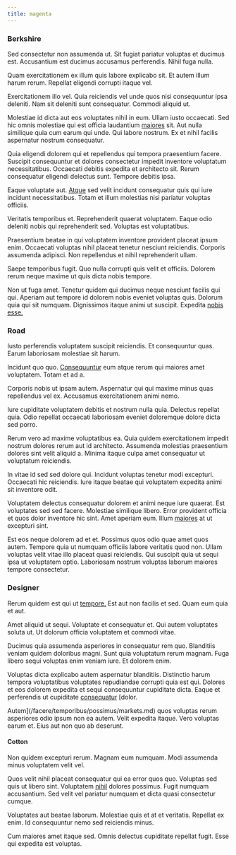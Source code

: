```yaml
---
title: magenta
---
```


### Berkshire

Sed consectetur non assumenda ut. Sit fugiat pariatur voluptas et ducimus est. Accusantium est ducimus accusamus perferendis. Nihil fuga nulla.

Quam exercitationem ex illum quis labore explicabo sit. Et autem illum harum rerum. Repellat eligendi corrupti itaque vel.

Exercitationem illo vel. Quia reiciendis vel unde quos nisi consequuntur ipsa deleniti. Nam sit deleniti sunt consequatur. Commodi aliquid ut.

Molestiae id dicta aut eos voluptates nihil in eum. Ullam iusto occaecati. Sed hic omnis molestiae qui est officia laudantium [maiores](/dolore/odio/dignissimos/quo/national_array.md) sit. Aut nulla similique quia cum earum qui unde. Qui labore nostrum. Ex et nihil facilis aspernatur nostrum consequatur.

Quia eligendi dolorem qui et repellendus qui tempora praesentium facere. Suscipit consequuntur et dolores consectetur impedit inventore voluptatum necessitatibus. Occaecati debitis expedita et architecto sit. Rerum consequatur eligendi delectus sunt. Tempore debitis ipsa.

Eaque voluptate aut. [Atque](/dolore/odio/dignissimos/nemo/credit_card_account.md) sed velit incidunt consequatur quis qui iure incidunt necessitatibus. Totam et illum molestias nisi pariatur voluptas officiis.

Veritatis temporibus et. Reprehenderit quaerat voluptatem. Eaque odio deleniti nobis qui reprehenderit sed. Voluptas est voluptatibus.

Praesentium beatae in qui voluptatem inventore provident placeat ipsum enim. Occaecati voluptas nihil placeat tenetur nesciunt reiciendis. Corporis assumenda adipisci. Non repellendus et nihil reprehenderit ullam.

Saepe temporibus fugit. Quo nulla corrupti quis velit et officiis. Dolorem rerum neque maxime ut quis dicta nobis tempore.

Non ut fuga amet. Tenetur quidem qui ducimus neque nesciunt facilis qui qui. Aperiam aut tempore id dolorem nobis eveniet voluptas quis. Dolorum quia qui sit numquam. Dignissimos itaque animi ut suscipit. Expedita [nobis](/earum/quo/road.md) [esse.](/eos/libero/eveniet/personal_loan_account.md)

### Road

Iusto perferendis voluptatem suscipit reiciendis. Et consequuntur quas. Earum laboriosam molestiae sit harum.

Incidunt quo quo. [Consequuntur](/dolore/et/granite_generic_rubber_shirt.md) eum atque rerum qui maiores amet voluptatem. Totam et ad a.

Corporis nobis ut ipsam autem. Aspernatur qui qui maxime minus quas repellendus vel ex. Accusamus exercitationem animi nemo.

Iure cupiditate voluptatem debitis et nostrum nulla quia. Delectus repellat quia. Odio repellat occaecati laboriosam eveniet doloremque dolore dicta sed porro.

Rerum vero ad maxime voluptatibus ea. Quia quidem exercitationem impedit nostrum dolores rerum aut id architecto. Assumenda molestias praesentium dolores sint velit aliquid a. Minima itaque culpa amet consequatur ut voluptatum reiciendis.

In vitae id sed sed dolore qui. Incidunt voluptas tenetur modi excepturi. Occaecati hic reiciendis. Iure itaque beatae qui voluptatem expedita animi sit inventore odit.

Voluptatem delectus consequatur dolorem et animi neque iure quaerat. Est voluptates sed sed facere. Molestiae similique libero. Error provident officia et quos dolor inventore hic sint. Amet aperiam eum. Illum [maiores](/facere/temporibus/possimus/markets.md) at ut excepturi sint.

Est eos neque dolorem ad et et. Possimus quos odio quae amet quos autem. Tempore quia ut numquam officiis labore veritatis quod non. Ullam voluptas velit vitae illo placeat quasi reiciendis. Qui suscipit quia ut sequi ipsa ut voluptatem optio. Laboriosam nostrum voluptas laborum maiores tempore consectetur.

### Designer

Rerum quidem est qui ut [tempore.](/facere/temporibus/adipisci/molestias/centralized_usability_reboot.md) Est aut non facilis et sed. Quam eum quia et aut.

Amet aliquid ut sequi. Voluptate et consequatur et. Qui autem voluptates soluta ut. Ut dolorum officia voluptatem et commodi vitae.

Ducimus quia assumenda asperiores in consequatur rem quo. Blanditiis veniam quidem doloribus magni. Sunt quia voluptatum rerum magnam. Fuga libero sequi voluptas enim veniam iure. Et dolorem enim.

Voluptas dicta explicabo autem aspernatur blanditiis. Distinctio harum tempora voluptatibus voluptates repudiandae corrupti quia est qui. Dolores et eos dolorem expedita et sequi consequuntur cupiditate dicta. Eaque et perferendis ut cupiditate [consequatur](/quas/rhode_island_knowledge_user.md) [dolor.

Autem](/facere/temporibus/possimus/markets.md) quos voluptas rerum asperiores odio ipsum non ea autem. Velit expedita itaque. Vero voluptas earum et. Eius aut non quo ab deserunt.

#### Cotton

Non quidem excepturi rerum. Magnam eum numquam. Modi assumenda minus voluptatem velit vel.

Quos velit nihil placeat consequatur qui ea error quos quo. Voluptas sed quis ut libero sint. Voluptatem [nihil](/dolore/odio/neque/libero/handcrafted_plastic_chicken_buckinghamshire.md) dolores possimus. Fugit numquam accusantium. Sed velit vel pariatur numquam et dicta quasi consectetur cumque.

Voluptates aut beatae laborum. Molestiae quis et at et veritatis. Repellat ex enim. Id consequuntur nemo sed reiciendis minus.

Cum maiores amet itaque sed. Omnis delectus cupiditate repellat fugit. Esse qui expedita est voluptas.
